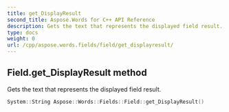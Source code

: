 ```yaml
---
title: get_DisplayResult
second_title: Aspose.Words for C++ API Reference
description: Gets the text that represents the displayed field result. 
type: docs
weight: 0
url: /cpp/aspose.words.fields/field/get_displayresult/
---
```

## Field.get_DisplayResult method


Gets the text that represents the displayed field result.

```cpp
System::String Aspose::Words::Fields::Field::get_DisplayResult()
```

